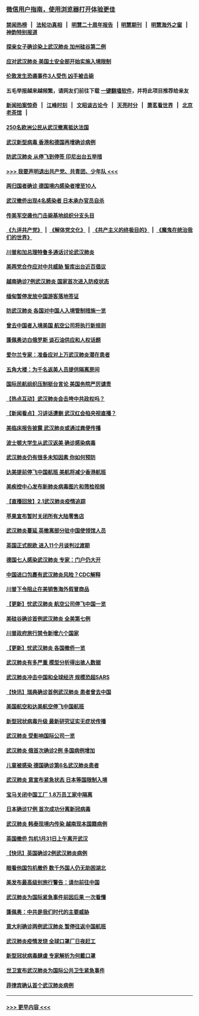 ### [微信用户指南，使用浏览器打开体验更佳](https://github.com/gfw-breaker/banned-news1/blob/master/indexes/wechat-guide.md?t=0)
#### [禁闻热榜](热点新闻.md?t=0)  &nbsp;&nbsp;|&nbsp;&nbsp; [法轮功真相](https://github.com/gfw-breaker/truth/blob/master/README.md?t=0) &nbsp;&nbsp;|&nbsp;&nbsp; [明慧二十周年报告](https://github.com/gfw-breaker/mh-reports/blob/master/README.md?t=0) &nbsp;&nbsp;|&nbsp;&nbsp;[明慧期刊](https://github.com/gfw-breaker/mh-qikan) &nbsp;&nbsp;|&nbsp;&nbsp; [明慧海外之窗](https://github.com/gfw-breaker/mh-news/blob/master/README.md?t=0) &nbsp;&nbsp;|&nbsp;&nbsp; [神韵特别报道](https://github.com/gfw-breaker/mh-news/blob/master/shenyun.md?t=0)
#### [探亲女子确诊染上武汉肺炎 加州硅谷第二例](../pages/nsc418/n11839784.md?t=02031622) 
#### [应对武汉肺炎 美国土安全部开始实施入境限制](../pages/nsc418/n11839729.md?t=02031622) 
#### [伦敦发生恐袭事件3人受伤 凶手被击毙](../pages/nsc418/n11839442.md?t=02031622) 
#### 五毛举报越来越频繁，请网友们前往下载 [一键翻墙软件](https://github.com/gfw-breaker/ssr-accounts)，并将此项目推荐给亲友
#### [新闻拍案惊奇](https://github.com/gfw-breaker/banned-news1/blob/master/pages/link4.md) &nbsp;&nbsp;|&nbsp;&nbsp; [江峰时刻](https://github.com/gfw-breaker/banned-news1/blob/master/pages/link4.md) &nbsp;&nbsp;|&nbsp;&nbsp; [文昭谈古论今](https://github.com/gfw-breaker/banned-news1/blob/master/pages/link4.md) &nbsp;&nbsp;|&nbsp;&nbsp; [天亮时分](https://github.com/gfw-breaker/banned-news1/blob/master/pages/link4.md) &nbsp;&nbsp;|&nbsp;&nbsp; [萧茗看世界](https://github.com/gfw-breaker/banned-news1/blob/master/pages/link4.md) &nbsp;&nbsp;|&nbsp;&nbsp; [北京老茶馆](https://github.com/gfw-breaker/banned-news1/blob/master/pages/link4.md) &nbsp;&nbsp;|&nbsp;&nbsp; 
#### [250名欧洲公民从武汉撤离抵达法国](../pages/nsc418/n11839438.md?t=02031622) 
#### [武汉新型病毒 香港和德国再增确诊病例](../pages/nsc418/n11839381.md?t=02031622) 
#### [防武汉肺炎 从停飞到停签 印尼出台五举措](../pages/nsc418/n11839282.md?t=02031622) 
#### [>>> 我要声明退出共产党、共青团、少年队 <<<](https://github.com/begood0513/goodnews/blob/master/quit/letter.md) 
#### [两归国者确诊 德国境内感染者增至10人](../pages/nsc418/n11839164.md?t=02031622) 
#### [武汉撤侨出现4名感染者 日本承办官员自杀](../pages/nsc418/n11839044.md?t=02031622) 
#### [传美军空袭也门击毙基地组织分支头目](../pages/nsc418/n11839210.md?t=02031622) 
#### [《九评共产党》](https://github.com/begood0513/9ping.md/blob/master/README.md) &nbsp;|&nbsp; [《解体党文化》](../../../../jtdwh.md/blob/master/README.md)  &nbsp;|&nbsp; [《共产主义的终极目的》](../../../../gczydzjmd.md/blob/master/README.md) &nbsp;|&nbsp; [《魔鬼在统治我们的世界》](../../../../mgztzwmdsj.md/blob/master/README.md) 
#### [川普和加总理特鲁多通话讨论武汉肺炎](../pages/nsc418/n11839128.md?t=02031622) 
#### [美两党合作应对中共威胁 智库出台近百倡议](../pages/nsc418/n11838437.md?t=02031622) 
#### [越南确诊7例武汉肺炎 国家首次进入防疫状态](../pages/nsc418/n11838860.md?t=02031622) 
#### [缅甸暂停发放中国游客落地签证](../pages/nsc418/n11838730.md?t=02031622) 
#### [防武汉肺炎 各国对中国人入境管制措施一览](../pages/nsc418/n11838726.md?t=02031622) 
#### [曾去中国者入境美国 航空公司将执行新规则](../pages/nsc418/n11838375.md?t=02031622) 
#### [蓬佩奥访白俄罗斯 谈石油供应和人权话题](../pages/nsc418/n11838242.md?t=02031622) 
#### [爱尔兰专家：准备应对上万武汉肺炎潜在患者](../pages/nsc418/n11837978.md?t=02031622) 
#### [五角大楼：为千名返美人员提供隔离房间](../pages/nsc418/n11837831.md?t=02031622) 
#### [国际民航组织压制挺台言论 美国务院严厉谴责](../pages/nsc418/n11837791.md?t=02031622) 
#### [【热点互动】武汉肺炎会击垮中共政权吗？](../pages/nsc418/n11837779.md?t=02031622) 
#### [【新闻看点】习讲话遭删 武汉红会掐央视直播？](../pages/nsc418/n11837573.md?t=02031622) 
#### [美临床报告披露 武汉肺炎或通过粪便传播](../pages/nsc418/n11837626.md?t=02031622) 
#### [波士顿大学生从武汉返美 确诊感染病毒](../pages/nsc418/n11837580.md?t=02031622) 
#### [武汉肺炎仍有很多未知因素 你如何预防](../pages/nsc418/n11837666.md?t=02031622) 
#### [达美提前停飞中国航班 美航将减少香港航班](../pages/nsc418/n11837649.md?t=02031622) 
#### [美疾控中心发布新肺炎病毒图片和筛检视频](../pages/nsc418/n11837491.md?t=02031622) 
#### [【直播回放】2.1武汉肺炎疫情追踪](../pages/nsc418/n11837232.md?t=02031622) 
#### [苹果宣布暂时关闭所有大陆零售店](../pages/nsc418/n11837097.md?t=02031622) 
#### [武汉肺炎蔓延 英撤离部分驻中国使领馆人员](../pages/nsc418/n11837061.md?t=02031622) 
#### [英国正式脱欧 进入11个月谈判过渡期](../pages/nsc418/n11836911.md?t=02031622) 
#### [德国七人感染武汉肺炎 专家：门户仍大开](../pages/nsc418/n11836344.md?t=02031622) 
#### [中国进口包裹有武汉肺炎风险？CDC解释](../pages/nsc418/n11836321.md?t=02031622) 
#### [川普下令阻止在美销售海外假冒商品](../pages/nsc418/n11836261.md?t=02031622) 
#### [【更新】忧武汉肺炎 航空公司停飞中国一览](../pages/nsc418/n11835931.md?t=02031622) 
#### [美硅谷确诊首例武汉肺炎 全美第七例](../pages/nsc418/n11836093.md?t=02031622) 
#### [川普政府旅行禁令新增六个国家](../pages/nsc418/n11836083.md?t=02031622) 
#### [【更新】忧武汉肺炎 各国撤侨一览](../pages/nsc418/n11835673.md?t=02031622) 
#### [武汉肺炎有多严重 模型分析得出骇人数据](../pages/nsc418/n11835829.md?t=02031622) 
#### [武汉肺炎冲击中国和全球经济 规模恐超SARS](../pages/nsc418/n11835652.md?t=02031622) 
#### [【快讯】瑞典确诊首例武汉肺炎 患者曾去中国](../pages/nsc418/n11835675.md?t=02031622) 
#### [美国航空和达美航空停飞中国航班](../pages/nsc418/n11835567.md?t=02031622) 
#### [新型冠状病毒升级 最新研究证实无症状传播](../pages/nsc418/n11835589.md?t=02031622) 
#### [武汉肺炎 受影响国际公司一览](../pages/nsc418/n11835538.md?t=02031622) 
#### [武汉肺炎 俄首次确诊2例 多国病例增加](../pages/nsc418/n11835295.md?t=02031622) 
#### [儿童被感染 德国确诊第6名武汉肺炎患者](../pages/nsc418/n11835338.md?t=02031622) 
#### [武汉肺炎 意宣布紧急状态 日本等国限制入境](../pages/nsc418/n11835062.md?t=02031622) 
#### [宝马关闭中国工厂 1.8万员工家中隔离](../pages/nsc418/n11835128.md?t=02031622) 
#### [日本确诊17例 首次成功分离新冠病毒](../pages/nsc418/n11834975.md?t=02031622) 
#### [武汉肺炎 韩泰现境内传染 越南现本国籍病例](../pages/nsc418/n11834857.md?t=02031622) 
#### [英国撤侨 包机1月31日上午离开武汉](../pages/nsc418/n11834808.md?t=02031622) 
#### [【快讯】英国确诊2例武汉肺炎病例](../pages/nsc418/n11834824.md?t=02031622) 
#### [眼看他国包机撤侨 数千外国人仍无助困湖北](../pages/nsc418/n11834010.md?t=02031622) 
#### [美发布最高级别旅行警告：请勿前往中国](../pages/nsc418/n11834038.md?t=02031622) 
#### [武汉肺炎为国际紧急事件前因后果 一次看懂](../pages/nsc418/n11833893.md?t=02031622) 
#### [蓬佩奥：中共是我们时代的主要威胁](../pages/nsc418/n11833434.md?t=02031622) 
#### [意大利确诊两例武汉肺炎 暂停往返中国航班](../pages/nsc418/n11833483.md?t=02031622) 
#### [武汉肺炎疫情发烧 全球口罩厂日夜赶工](../pages/nsc418/n11833528.md?t=02031622) 
#### [新型冠状病毒肆虐 专家解析为何戴口罩](../pages/nsc418/n11833332.md?t=02031622) 
#### [世卫宣布武汉肺炎为国际公共卫生紧急事件](../pages/nsc418/n11833455.md?t=02031622) 
#### [菲律宾确认首个武汉肺炎病例](../pages/nsc418/n11833162.md?t=02031622) 

----
#### [ >>> 更早内容 <<< ](../indexes/nsc418-earlier.md)
